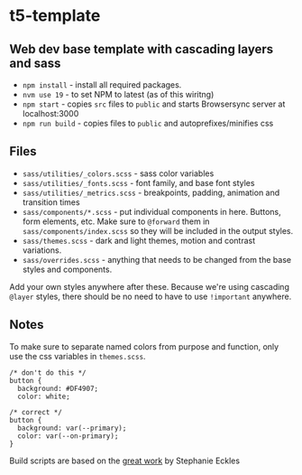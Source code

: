 # t5-template
## Web dev base template with cascading layers and sass

- `npm install` - install all required packages.
- `nvm use 19` - to set NPM to latest (as of this wiritng)
- `npm start` - copies `src` files to `public` and starts Browsersync server at localhost:3000
- `npm run build` - copies files to `public` and autoprefixes/minifies css


## Files
- `sass/utilities/_colors.scss` - sass color variables
- `sass/utilities/_fonts.scss` - font family, and base font styles
- `sass/utilities/_metrics.scss` - breakpoints, padding, animation and transition times
- `sass/components/*.scss` - put individual components in here. Buttons, form elements, etc. Make sure to `@forward` them in `sass/components/index.scss` so they will be included in the output styles. 
- `sass/themes.scss` - dark and light themes, motion and contrast variations.
- `sass/overrides.scss` - anything that needs to be changed from the base styles and components.

Add your own styles anywhere after these. Because we're using cascading `@layer` styles, there should be no need to have to use `!important` anywhere. 

## Notes
To make sure to separate named colors from purpose and function, only use the css variables in `themes.scss`.

```
/* don't do this */
button {
  background: #DF4907;
  color: white;

/* correct */
button {
  background: var(--primary);
  color: var(--on-primary);
}
```



Build scripts are based on the [great work](https://thinkdobecreate.com/articles/minimum-static-site-sass-setup/) by Stephanie Eckles
